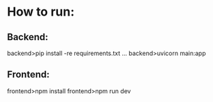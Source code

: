 # How to run:

## Backend:
backend>pip install -re requirements.txt
...
backend>uvicorn main:app

## Frontend:
frontend>npm install
frontend>npm run dev
